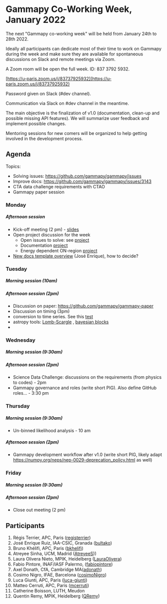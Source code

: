 # Gammapy Co-Working Week, January 2022

The next "Gammapy co-working week" will be held from January 24th to 28th 2022.

Ideally all participants can dedicate most of their time to work on Gammapy during the week and make sure they are available for spontaneous discussions on Slack and remote meetings via Zoom.

A Zoom room will be open the full week.  ID: 837 3792 5932.

[https://u-paris.zoom.us/j/83737925932](https://u-paris.zoom.us/j/83737925932)

Password given on Slack (#dev channel).

Communication via Slack on #dev channel in the meantime.

The main objective is the finalization of v1.0 (documentation, clean-up and possible missing API features). We will summarize user feedback and implement possible changes.

Mentoring sessions for new comers will be organized to help getting involved in the development process. 

## Agenda
Topics:
- Solving issues: https://github.com/gammapy/gammapy/issues
- Improve docs: https://github.com/gammapy/gammapy/issues/3143
- CTA data challenge requirements with CTAO 
- Gammapy paper session

### Monday
##### Afternoon session
* Kick-off meeting (2 pm) - [slides](coding%20sprint%20intro.pdf)
* Open project discussion for the week
  * Open issues to solve: see [project](https://github.com/orgs/gammapy/projects/2) 
  * Documentation [project](https://github.com/orgs/gammapy/projects/1/views/1)
  * Energy dependent ON-region [project](https://github.com/orgs/gammapy/projects/3)
* [New docs template overview](https://www.iaa.csic.es/~jer/gammapydocs/index.html) (José Enrique), how to decide?

### Tuesday
##### Morning session (10am)
##### Afternoon session (2pm)
* Discussion on paper: https://github.com/gammapy/gammapy-paper
* Discussion on timing (3pm)
 * conversion to time series. See this [test](https://github.com/gammapy/gammapy/blob/master/gammapy/estimators/points/tests/test_lightcurve.py#L125)
 * astropy tools: [Lomb-Scargle](https://docs.astropy.org/en/stable/timeseries/lombscargle.html) , [bayesian blocks](https://docs.astropy.org/en/stable/api/astropy.stats.bayesian_blocks.html)
 *   

### Wednesday
##### Morning session (9:30am)
##### Afternoon session (2pm)
- Science Data Challenge: discussions on the requirements (from physics to codes) - 2pm
- Gammapy governance and roles (write short PIG). Also define GitHub roles...  - 3:30 pm


### Thursday
##### Morning session (9:30am)
- Un-binned likelihood analysis - 10 am
##### Afternoon session (2pm)
- Gammapy development workflow after v1.0 (write short PIG, likely adapt https://numpy.org/neps/nep-0029-deprecation_policy.html as well)

### Friday
##### Morning session (9:30am)
##### Afternoon session (2pm)
- Close out meeting (2 pm)

## Participants
1. Régis Terrier, APC, Paris ([registerrier](https://github.com/registerrier))
2. José Enrique Ruiz, IAA-CSIC, Granada ([bultako](https://github.com/bultako))
3. Bruno Khélifi, APC, Paris ([bkhelifi](https://github.com/bkhelifi))
4. Atreyee Sinha, UCM, Madrid ([AtreyeeS](https://github.com/AtreyeeS)))
5. Laura Olivera Nieto, MPIK, Heidelberg ([LauraOlivera](https://github.com/LauraOlivera))
6. Fabio Pintore, INAF/IASF Palermo, ([fabiopintore](https://github.com/fabiopintore))
7. Axel Donath, CfA, Cambridge MA([adonath](https://github.com/adonath))
8. Cosimo Nigro, IFAE, Barcelona ([cosimoNigro](https://github.com/cosimoNigro))
9. Luca Giunti, APC, Paris ([luca-giunti](https://github.com/luca-giunti))
10. Matteo Cerruti, APC, Paris ([mcerruti](https://github.com/mcerruti))
11. Catherine Boisson, LUTH, Meudon
12. Quentin Remy, MPIK, Heidelberg ([QRemy](https://github.com/QRemy))
